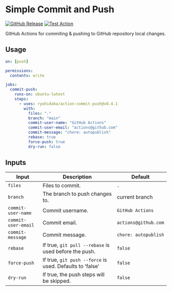 # Simple Commit and Push

[![GitHub Release](https://img.shields.io/github/v/release/ryohidaka/action-commit-push)](https://github.com/ryohidaka/action-commit-push/releases/)
[![Test Action](https://github.com/ryohidaka/action-commit-push/actions/workflows/test.yml/badge.svg)](https://github.com/ryohidaka/action-commit-push/actions/workflows/test.yml)

GitHub Actions for commiting & pushing to GitHub repository local changes.

## Usage

```yml
on: [push]

permissions:
  contents: write

jobs:
  commit-push:
    runs-on: ubuntu-latest
    steps:
      - uses: ryohidaka/action-commit-push@v0.4.1
        with:
          files: "."
          branch: "main"
          commit-user-name: "GitHub Actions"
          commit-user-email: "actions@github.com"
          commit-message: "chore: autopublish"
          rebase: true
          force-push: true
          dry-run: false
```

## Inputs

| Input               | Description                                              | Default              |
| ------------------- | -------------------------------------------------------- | -------------------- |
| `files`             | Files to commit.                                         | `.`                  |
| `branch`            | The branch to push changes to.                           | current branch       |
| `commit-user-name`  | Commit username.                                         | `GitHub Actions`     |
| `commit-user-email` | Commit email.                                            | `actions@github.com` |
| `commit-message`    | Commit message.                                          | `chore: autopublish` |
| `rebase`            | If true, `git pull --rebase` is used before the push.    | `false`              |
| `force-push`        | If true, `git push --force` is used. Defaults to 'false' | `false`              |
| `dry-run`           | If true, the push steps will be skipped.                 | `false`              |

